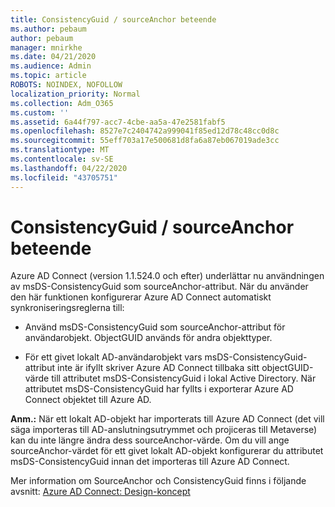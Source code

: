 ```yaml
---
title: ConsistencyGuid / sourceAnchor beteende
ms.author: pebaum
author: pebaum
manager: mnirkhe
ms.date: 04/21/2020
ms.audience: Admin
ms.topic: article
ROBOTS: NOINDEX, NOFOLLOW
localization_priority: Normal
ms.collection: Adm_O365
ms.custom: ''
ms.assetid: 6a44f797-acc7-4cbe-aa5a-47e2581fabf5
ms.openlocfilehash: 8527e7c2404742a999041f85ed12d78c48cc0d8c
ms.sourcegitcommit: 55eff703a17e500681d8fa6a87eb067019ade3cc
ms.translationtype: MT
ms.contentlocale: sv-SE
ms.lasthandoff: 04/22/2020
ms.locfileid: "43705751"
---
```

# <a name="consistencyguid--sourceanchor-behavior"></a>ConsistencyGuid / sourceAnchor beteende

Azure AD Connect (version 1.1.524.0 och efter) underlättar nu användningen av msDS-ConsistencyGuid som sourceAnchor-attribut. När du använder den här funktionen konfigurerar Azure AD Connect automatiskt synkroniseringsreglerna till:
  
- Använd msDS-ConsistencyGuid som sourceAnchor-attribut för användarobjekt. ObjectGUID används för andra objekttyper.
    
- För ett givet lokalt AD-användarobjekt vars msDS-ConsistencyGuid-attribut inte är ifyllt skriver Azure AD Connect tillbaka sitt objectGUID-värde till attributet msDS-ConsistencyGuid i lokal Active Directory. När attributet msDS-ConsistencyGuid har fyllts i exporterar Azure AD Connect objektet till Azure AD.
    
 **Anm.:** När ett lokalt AD-objekt har importerats till Azure AD Connect (det vill säga importeras till AD-anslutningsutrymmet och projiceras till Metaverse) kan du inte längre ändra dess sourceAnchor-värde. Om du vill ange sourceAnchor-värdet för ett givet lokalt AD-objekt konfigurerar du attributet msDS-ConsistencyGuid innan det importeras till Azure AD Connect. 
  
Mer information om SourceAnchor och ConsistencyGuid finns i följande avsnitt: [Azure AD Connect: Design-koncept](https://docs.microsoft.com/azure/active-directory/connect/active-directory-aadconnect-design-concepts)
  

